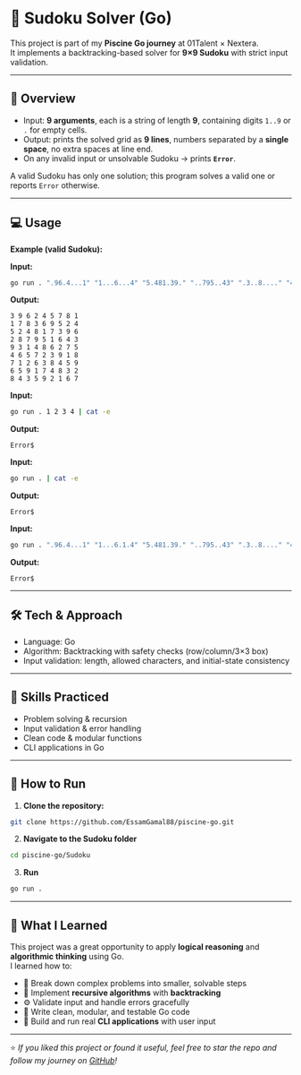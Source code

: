# 🧩 Sudoku Solver (Go)

This project is part of my **Piscine Go journey** at 01Talent × Nextera.  
It implements a backtracking-based solver for **9×9 Sudoku** with strict input validation.

---


## 🧠 Overview

- Input: **9 arguments**, each is a string of length **9**, containing digits `1..9` or `.` for empty cells.  
- Output: prints the solved grid as **9 lines**, numbers separated by a **single space**, no extra spaces at line end.  
- On any invalid input or unsolvable Sudoku → prints **`Error`**.

A valid Sudoku has only one solution; this program solves a valid one or reports `Error` otherwise.

---


## 💻 Usage

**Example (valid Sudoku):**

**Input:**
```bash
go run . ".96.4...1" "1...6...4" "5.481.39." "..795..43" ".3..8...." "4.5.23.18" ".1.63..59" ".59.7.83." "..359...7" | cat -e
```
**Output:**
```
3 9 6 2 4 5 7 8 1
1 7 8 3 6 9 5 2 4
5 2 4 8 1 7 3 9 6
2 8 7 9 5 1 6 4 3
9 3 1 4 8 6 2 7 5
4 6 5 7 2 3 9 1 8
7 1 2 6 3 8 4 5 9
6 5 9 1 7 4 8 3 2
8 4 3 5 9 2 1 6 7
```

**Input:**
```bash
go run . 1 2 3 4 | cat -e
```
**Output:**
```
Error$
```

**Input:**
```bash
go run . | cat -e
```
**Output:**
```
Error$
```
**Input:**
```bash
go run . ".96.4...1" "1...6.1.4" "5.481.39." "..795..43" ".3..8...." "4.5.23.18" ".1.63..59" ".59.7.83." "..359...7" | cat -e
```
**Output:**
```
Error$
```
---


## 🛠 Tech & Approach

- Language: Go
- Algorithm: Backtracking with safety checks (row/column/3×3 box)
- Input validation: length, allowed characters, and initial-state consistency

---


## 🌿 Skills Practiced

- Problem solving & recursion
- Input validation & error handling
- Clean code & modular functions
- CLI applications in Go
---

## 🚀 How to Run

1. **Clone the repository:**
```bash
git clone https://github.com/EssamGamal88/piscine-go.git
```
2. **Navigate to the Sudoku folder**
```bash
cd piscine-go/Sudoku
```
3. **Run**
```bash
go run .
```

---

## 🧠 What I Learned

This project was a great opportunity to apply **logical reasoning** and **algorithmic thinking** using Go.  
I learned how to:

- 🧩 Break down complex problems into smaller, solvable steps  
- 🔁 Implement **recursive algorithms** with **backtracking**  
- ⚙️ Validate input and handle errors gracefully  
- 🧠 Write clean, modular, and testable Go code  
- 🚀 Build and run real **CLI applications** with user input  

---
⭐ *If you liked this project or found it useful, feel free to star the repo and follow my journey on [GitHub](https://github.com/EssamGamal88)!*
